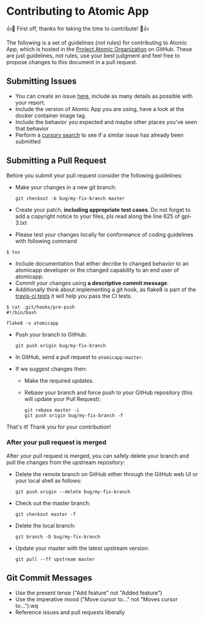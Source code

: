 # Contributing to Atomic App

:+1::tada: First off, thanks for taking the time to contribute! :tada::+1:

The following is a set of guidelines (not rules) for contributing to Atomic App,
which is hosted in the [Project Atomic Organization](https://github.com/projectatomic) on GitHub.
These are just guidelines, not rules, use your best judgment and feel free to
propose changes to this document in a pull request.

## Submitting Issues

* You can create an issue [here](https://github.com/projectatomic/atomicapp/issues/new), include as many details as possible with your report.
* Include the version of Atomic App you are using, have a look at the docker container image tag.
* Include the behavior you expected and maybe other places you've seen that behavior
* Perform a [cursory search](https://github.com/issues?utf8=%E2%9C%93&q=is%3Aissue+repo%3Aprojectatomic%2Fatomicapp)
  to see if a similar issue has already been submitted

## Submitting a Pull Request
Before you submit your pull request consider the following guidelines:

* Make your changes in a new git branch:

     ```shell
     git checkout -b bug/my-fix-branch master
     ```

* Create your patch, **including appropriate test cases**. Do not forget to add a copyright notice to your files, pls read along the line 625 of gpl-3.txt
* Please test your changes locally for conformance of coding guidelines with following command
```shell
$ tox
```
* Include documentation that either decribe to changed behavior to an atomicapp developer or the changed capability to an end user of atomicapp.
* Commit your changes using **a descriptive commit message**.
* Additionally think about implementing a git hook, as flake8 is part of the [travis-ci tests](https://travis-ci.org/projectatomic/atomicapp) it will help you pass the CI tests.
```shell
$ cat .git/hooks/pre-push
#!/bin/bash

flake8 -v atomicapp
```
* Push your branch to GitHub:

    ```shell
    git push origin bug/my-fix-branch
    ```

* In GitHub, send a pull request to `atomicapp:master`.
* If we suggest changes then:
  * Make the required updates.
  * Rebase your branch and force push to your GitHub repository (this will update your Pull Request):

    ```shell
    git rebase master -i
    git push origin bug/my-fix-branch -f
    ```

That's it! Thank you for your contribution!

### After your pull request is merged

After your pull request is merged, you can safely delete your branch and pull the changes
from the upstream repository:

* Delete the remote branch on GitHub either through the GitHub web UI or your local shell as follows:

    ```shell
    git push origin --delete bug/my-fix-branch
    ```

* Check out the master branch:

    ```shell
    git checkout master -f
    ```

* Delete the local branch:

    ```shell
    git branch -D bug/my-fix-branch
    ```

* Update your master with the latest upstream version:

    ```shell
    git pull --ff upstream master
    ```


## Git Commit Messages

* Use the present tense ("Add feature" not "Added feature")
* Use the imperative mood ("Move cursor to..." not "Moves cursor to..."):wq
* Reference issues and pull requests liberally
